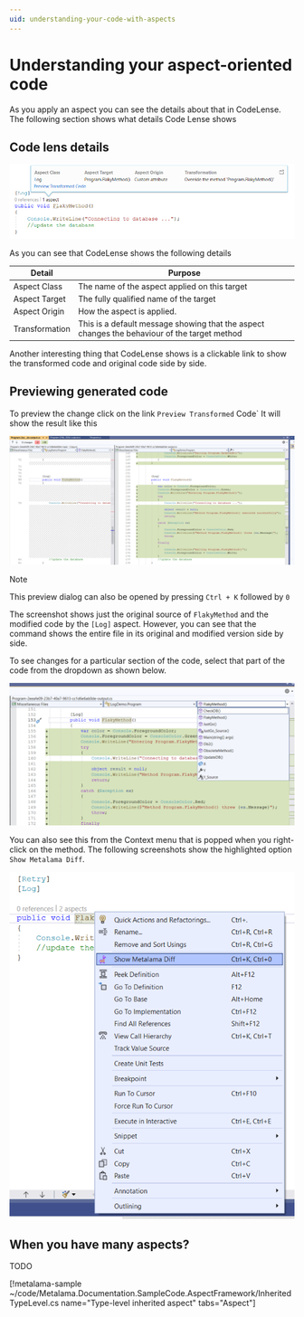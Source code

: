 ```yaml
---
uid: understanding-your-code-with-aspects
---
```


# Understanding your aspect-oriented code 

As you apply an aspect you can see the details about that in CodeLense. The following section shows what details Code Lense shows

## Code lens details

![](./images/log_aspect_applied_on_flakymethod.png)

As you can see that CodeLense shows the following details 

|Detail | Purpose 
|-------|---------
|Aspect Class | The name of the aspect applied on this target 
|Aspect Target |The fully qualified name of the target 
|Aspect Origin |How the aspect is applied.
|Transformation|This is a default message showing that the aspect changes the behaviour of the target method


Another interesting thing that CodeLense shows is a clickable link to show the transformed code and original code side by side. 

## Previewing generated code 
To preview the change click on the link `Preview Transformed` Code` It will show the result like this 

![Metalama_Diff_Side_by_Side](../images/../using-aspects/images/lama_diff_side_by_side.png)

> [!NOTE]
> This preview dialog can also be opened by pressing `Ctrl + K` followed by `0` 

The screenshot shows just the original source of `FlakyMethod` and the modified code by the `[Log]` aspect. However, you can see that the command shows the entire file in its original and modified version side by side. 

To see changes for a particular section of the code, select that part of the code from the dropdown as shown below. 

![Diff_change_selector](../images/../using-aspects/images/metalama_diff_change_view_selector.png)

You can also see this from the Context menu that is popped when you right-click on the method. The following screenshots show the highlighted option `Show Metalama Diff`. 

![Metalama_Diff_Menu_Option](../images/../using-aspects/images/showing_metalama_diff_option.png)


## When you have many aspects?
TODO


[!metalama-sample ~/code/Metalama.Documentation.SampleCode.AspectFramework/InheritedTypeLevel.cs name="Type-level inherited aspect" tabs="Aspect"]


